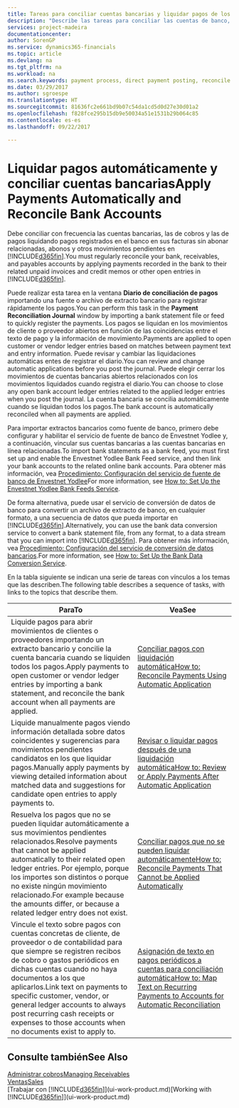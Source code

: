 ```yaml
---
title: Tareas para conciliar cuentas bancarias y liquidar pagos de los movimientos relacionados | Documentos de Microsoft
description: "Describe las tareas para conciliar las cuentas de banco, cobros y pagos, registrar recibos de efectivo o gastos, y liquidar los pagos automáticamente."
services: project-madeira
documentationcenter: 
author: SorenGP
ms.service: dynamics365-financials
ms.topic: article
ms.devlang: na
ms.tgt_pltfrm: na
ms.workload: na
ms.search.keywords: payment process, direct payment posting, reconcile payment, expenses, cash receipts
ms.date: 03/29/2017
ms.author: sgroespe
ms.translationtype: HT
ms.sourcegitcommit: 81636fc2e661bd9b07c54da1cd5d0d27e30d01a2
ms.openlocfilehash: f828fce295b15db9e50034a51e1531b29b064c85
ms.contentlocale: es-es
ms.lasthandoff: 09/22/2017

---
```

# <a name="apply-payments-automatically-and-reconcile-bank-accounts"></a><span data-ttu-id="96867-103">Liquidar pagos automáticamente y conciliar cuentas bancarias</span><span class="sxs-lookup"><span data-stu-id="96867-103">Apply Payments Automatically and Reconcile Bank Accounts</span></span>
<span data-ttu-id="96867-104">Debe conciliar con frecuencia las cuentas bancarias, las de cobros y las de pagos liquidando pagos registrados en el banco en sus facturas sin abonar relacionadas, abonos y otros movimientos pendientes en [!INCLUDE[d365fin](includes/d365fin_long_md.md)].</span><span class="sxs-lookup"><span data-stu-id="96867-104">You must regularly reconcile your bank, receivables, and payables accounts by applying payments recorded in the bank to their related unpaid invoices and credit memos or other open entries in [!INCLUDE[d365fin](includes/d365fin_long_md.md)].</span></span>  

<span data-ttu-id="96867-105">Puede realizar esta tarea en la ventana **Diario de conciliación de pagos** importando una fuente o archivo de extracto bancario para registrar rápidamente los pagos.</span><span class="sxs-lookup"><span data-stu-id="96867-105">You can perform this task in the **Payment Reconciliation Journal** window by importing a bank statement file or feed to quickly register the payments.</span></span> <span data-ttu-id="96867-106">Los pagos se liquidan en los movimientos de cliente o proveedor abiertos en función de las coincidencias entre el texto de pago y la información de movimiento.</span><span class="sxs-lookup"><span data-stu-id="96867-106">Payments are applied to open customer or vendor ledger entries based on matches between payment text and entry information.</span></span> <span data-ttu-id="96867-107">Puede revisar y cambiar las liquidaciones automáticas entes de registrar el diario.</span><span class="sxs-lookup"><span data-stu-id="96867-107">You can review and change automatic applications before you post the journal.</span></span> <span data-ttu-id="96867-108">Puede elegir cerrar los movimientos de cuentas bancarias abiertos relacionados con los movimientos liquidados cuando registra el diario.</span><span class="sxs-lookup"><span data-stu-id="96867-108">You can choose to close any open bank account ledger entries related to the applied ledger entries when you post the journal.</span></span> <span data-ttu-id="96867-109">La cuenta bancaria se concilia automáticamente cuando se liquidan todos los pagos.</span><span class="sxs-lookup"><span data-stu-id="96867-109">The bank account is automatically reconciled when all payments are applied.</span></span>  

<span data-ttu-id="96867-110">Para importar extractos bancarios como fuente de banco, primero debe configurar y habilitar el servicio de fuente de banco de Envestnet Yodlee y, a continuación, vincular sus cuentas bancarias a las cuentas bancarias en línea relacionadas.</span><span class="sxs-lookup"><span data-stu-id="96867-110">To import bank statements as a bank feed, you must first set up and enable the Envestnet Yodlee Bank Feed service, and then link your bank accounts to the related online bank accounts.</span></span> <span data-ttu-id="96867-111">Para obtener más información, vea [Procedimiento: Configuración del servicio de fuente de banco de Envestnet Yodlee](bank-how-setup-bank-statement-service.md)</span><span class="sxs-lookup"><span data-stu-id="96867-111">For more information, see [How to: Set Up the Envestnet Yodlee Bank Feeds Service](bank-how-setup-bank-statement-service.md).</span></span>  

<span data-ttu-id="96867-112">De forma alternativa, puede usar el servicio de conversión de datos de banco para convertir un archivo de extracto de banco, en cualquier formato, a una secuencia de datos que pueda importar en [!INCLUDE[d365fin](includes/d365fin_long_md.md)].</span><span class="sxs-lookup"><span data-stu-id="96867-112">Alternatively, you can use the bank data conversion service to convert a bank statement file, from any format, to a data stream that you can import into [!INCLUDE[d365fin](includes/d365fin_long_md.md)].</span></span> <span data-ttu-id="96867-113">Para obtener más información, vea [Procedimiento: Configuración del servicio de conversión de datos bancarios](bank-how-setup-bank-data-conversion-service.md).</span><span class="sxs-lookup"><span data-stu-id="96867-113">For more information, see [How to: Set Up the Bank Data Conversion Service](bank-how-setup-bank-data-conversion-service.md).</span></span>  

<span data-ttu-id="96867-114">En la tabla siguiente se indican una serie de tareas con vínculos a los temas que las describen.</span><span class="sxs-lookup"><span data-stu-id="96867-114">The following table describes a sequence of tasks, with links to the topics that describe them.</span></span>  

| <span data-ttu-id="96867-115">Para</span><span class="sxs-lookup"><span data-stu-id="96867-115">To</span></span> | <span data-ttu-id="96867-116">Vea</span><span class="sxs-lookup"><span data-stu-id="96867-116">See</span></span> |
| --- | --- |
| <span data-ttu-id="96867-117">Liquide pagos para abrir movimientos de clientes o proveedores importando un extracto bancario y concilie la cuenta bancaria cuando se liquiden todos los pagos.</span><span class="sxs-lookup"><span data-stu-id="96867-117">Apply payments to open customer or vendor ledger entries by importing a bank statement, and reconcile the bank account when all payments are applied.</span></span> |[<span data-ttu-id="96867-118">Conciliar pagos con liquidación automática</span><span class="sxs-lookup"><span data-stu-id="96867-118">How to: Reconcile Payments Using Automatic Application</span></span>](receivables-how-reconcile-payments-auto-application.md) |
| <span data-ttu-id="96867-119">Liquide manualmente pagos viendo información detallada sobre datos coincidentes y sugerencias para movimientos pendientes candidatos en los que liquidar pagos.</span><span class="sxs-lookup"><span data-stu-id="96867-119">Manually apply payments by viewing detailed information about matched data and suggestions for candidate open entries to apply payments to.</span></span> |[<span data-ttu-id="96867-120">Revisar o liquidar pagos después de una liquidación automática</span><span class="sxs-lookup"><span data-stu-id="96867-120">How to: Review or Apply Payments After Automatic Application</span></span>](receivables-how-review-apply-payments-auto-application.md) |
| <span data-ttu-id="96867-121">Resuelva los pagos que no se pueden liquidar automáticamente a sus movimientos pendientes relacionados.</span><span class="sxs-lookup"><span data-stu-id="96867-121">Resolve payments that cannot be applied automatically to their related open ledger entries.</span></span> <span data-ttu-id="96867-122">Por ejemplo, porque los importes son distintos o porque no existe ningún movimiento relacionado.</span><span class="sxs-lookup"><span data-stu-id="96867-122">For example because the amounts differ, or because a related ledger entry does not exist.</span></span> |[<span data-ttu-id="96867-123">Conciliar pagos que no se pueden liquidar automáticamente</span><span class="sxs-lookup"><span data-stu-id="96867-123">How to: Reconcile Payments That Cannot be Applied Automatically</span></span>](receivables-how-reconcile-payments-cannot-apply-auto.md) |
| <span data-ttu-id="96867-124">Vincule el texto sobre pagos con cuentas concretas de cliente, de proveedor o de contabilidad para que siempre se registren recibos de cobro o gastos periódicos en dichas cuentas cuando no haya documentos a los que aplicarlos.</span><span class="sxs-lookup"><span data-stu-id="96867-124">Link text on payments to specific customer, vendor, or general ledger accounts to always post recurring cash receipts or expenses to those accounts when no documents exist to apply to.</span></span> |[<span data-ttu-id="96867-125">Asignación de texto en pagos periódicos a cuentas para conciliación automática</span><span class="sxs-lookup"><span data-stu-id="96867-125">How to: Map Text on Recurring Payments to Accounts for Automatic Reconciliation</span></span>](receivables-how-map-text-recurring-payments-accounts-auto-reconcilliation.md) |

## <a name="see-also"></a><span data-ttu-id="96867-126">Consulte también</span><span class="sxs-lookup"><span data-stu-id="96867-126">See Also</span></span>
[<span data-ttu-id="96867-127">Administrar cobros</span><span class="sxs-lookup"><span data-stu-id="96867-127">Managing Receivables</span></span>](receivables-manage-receivables.md)  
[<span data-ttu-id="96867-128">Ventas</span><span class="sxs-lookup"><span data-stu-id="96867-128">Sales</span></span>](sales-manage-sales.md)  
<span data-ttu-id="96867-129">[Trabajar con [!INCLUDE[d365fin](includes/d365fin_md.md)]](ui-work-product.md)</span><span class="sxs-lookup"><span data-stu-id="96867-129">[Working with [!INCLUDE[d365fin](includes/d365fin_md.md)]](ui-work-product.md)</span></span>


